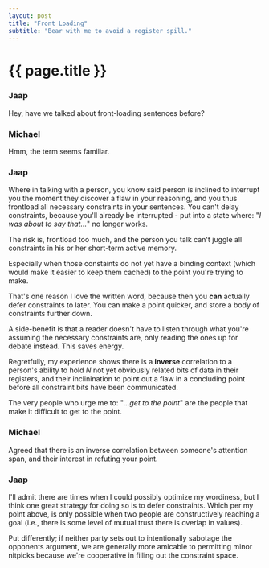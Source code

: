 ```yaml
---
layout: post
title: "Front Loading"
subtitle: "Bear with me to avoid a register spill."
---
```


# {{ page.title }}

### Jaap
Hey, have we talked about front-loading sentences before?

### Michael
Hmm, the term seems familiar.

### Jaap
Where in talking with a person, you know said person is inclined to interrupt
you the moment they discover a flaw in your reasoning, and you thus frontload
all necessary constraints in your sentences. You can't delay constraints, because
you'll already be interrupted - put into a state where: "*I was about to say
that...*" no longer works.

The risk is, frontload too much, and the person you talk can't juggle all constraints in 
his or her short-term active memory. 

Especially when those constaints do not yet have a binding context (which would make it
easier to keep them cached) to the point you're trying to make.

That's one reason I love the written word, because then you **can** actually defer
constraints to later. You can make a point quicker, and store a body of constraints 
further down.

A side-benefit is that a reader doesn't have to listen through what you're assuming
the necessary constraints are, only reading the ones up for debate instead. This saves energy.

Regretfully, my experience shows there is a **inverse** correlation to a person's ability to
hold *N* not yet obviously related bits of data in their registers, and their inclinination to
point out a flaw in a concluding point before all constraint bits have been communicated.

The very people who urge me to: "*...get to the point*" are the people that make it difficult to
get to the point.

### Michael
Agreed that there is an inverse correlation between someone's attention span, and
their interest in refuting your point.

### Jaap
I'll admit there are times when I could possibly optimize my wordiness, but I think
one great strategy for doing so is to defer constraints. Which per my point above, is only
possible when two people are constructively reaching a goal (i.e., there is some level of
mutual trust there is overlap in values).

Put differently; if neither party sets out to intentionally sabotage the opponents argument,
we are generally more amicable to permitting minor nitpicks because we're cooperative
in filling out the constraint space.
